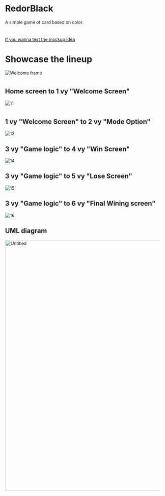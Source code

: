 # RedorBlack
A  simple game of card based on color.
#
[If you wanna test the mockup idea](https://www.figma.com/proto/2bcTC0vegmLBT223HFQKmo/Welcome-frame?node-id=14-46&node-type=canvas&t=z0sggPfgS7WEsiy0-1&scaling=scale-down&content-scaling=fixed&page-id=0%3A1&starting-point-node-id=14%3A46)

# Showcase the lineup

![Welcome frame](https://github.com/user-attachments/assets/1ab40cec-b688-414b-8d02-34d7693a2265)

#

## Home screen to 1 vy  "Welcome Screen"

![11](https://github.com/user-attachments/assets/6122c0a7-2047-4463-b18f-78bbb1ea8d98)

#

## 1 vy "Welcome Screen" to 2 vy "Mode Option"

![12](https://github.com/user-attachments/assets/88a67fa0-f3db-4651-873f-51e6b0a9ae99)

## 3 vy "Game logic" to 4 vy "Win Screen"

![14](https://github.com/user-attachments/assets/5e6b9676-e24a-4dc6-94e3-910cfb644705)

##

## 3 vy "Game logic" to 5 vy "Lose Screen"

![15](https://github.com/user-attachments/assets/3528acba-f3f7-417b-8c6b-d5efbcac60df)

## 3 vy "Game logic" to 6 vy "Final Wining screen"
![16](https://github.com/user-attachments/assets/5a6f74eb-e04b-4bf5-9a75-1e9fe4d6d748)

## 

## UML diagram

<img width="816" alt="Untitled" src="https://github.com/user-attachments/assets/c2e42da6-187f-4d20-9387-48aa14b71524">

##







